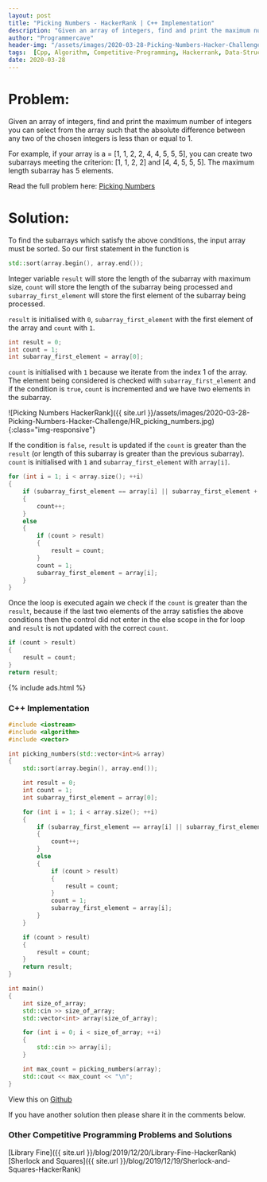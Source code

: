 ```yaml
---
layout: post
title: "Picking Numbers - HackerRank | C++ Implementation"
description: "Given an array of integers, find and print the maximum number of integers you can select from the array such that the absolute difference between any two of the chosen integers is less than or equal to 1. For example, if your array is a = [1, 1, 2, 2, 4, 4, 5, 5, 5], you can create two subarrays meeting the criterion: [1, 1, 2, 2] and [4, 4, 5, 5, 5]. The maximum length subarray has 5 elements."
author: "Programmercave"
header-img: "/assets/images/2020-03-28-Picking-Numbers-Hacker-Challenge/HR_picking_numbers.jpg"
tags:  [Cpp, Algorithm, Competitive-Programming, Hackerrank, Data-Structure]
date: 2020-03-28
---
```




<h1>Problem:</h1>

Given an array of integers, find and print the maximum number of integers you can select from the array such that the absolute difference between any two of the chosen integers is less than or equal to 1. 

For example, if your array is a = [1, 1, 2, 2, 4, 4, 5, 5, 5], you can create two subarrays meeting the criterion: [1, 1, 2, 2] and [4, 4, 5, 5, 5]. The maximum length subarray has 5 elements.

Read the full problem here: [Picking Numbers](https://www.hackerrank.com/challenges/picking-numbers/problem)

<h1>Solution:</h1>

To find the subarrays which satisfy the above conditions, the input array must be sorted. So our first statement in the function is

```cpp
std::sort(array.begin(), array.end());
```

Integer variable `result` will store the length of the subarray with maximum size, `count` will store the length of the subarray being processed and `subarray_first_element` will store the first element of the subarray being processed.

`result` is initialised with `0`, `subarray_first_element` with the first element of the array and `count` with `1`.

```cpp
int result = 0;
int count = 1;
int subarray_first_element = array[0];
```

`count` is initialised with `1` because we iterate from the index 1 of the array. The element being considered is checked with `subarray_first_element` and if the condition is `true`, `count` is incremented and we have two elements in the subarray.

![Picking Numbers HackerRank]({{ site.url }}/assets/images/2020-03-28-Picking-Numbers-Hacker-Challenge/HR_picking_numbers.jpg){:class="img-responsive"}

If the condition is `false`, `result` is updated if the `count` is greater than the `result` (or length of this subarray is greater than the previous subarray). `count` is initialised with `1` and `subarray_first_element` with `array[i]`.

```cpp
for (int i = 1; i < array.size(); ++i)
{
	if (subarray_first_element == array[i] || subarray_first_element + 1 == array[i])
	{
		count++;
	}
	else
	{
		if (count > result)
		{
			result = count;
		}
		count = 1;
		subarray_first_element = array[i];
	}
}
```

Once the loop is executed again we check if the `count` is greater than the `result`, because if the last two elements of the array satisfies the above conditions then the control did not enter in the else scope in the for loop and `result` is not updated with the correct `count`.

```cpp
if (count > result)
{
	result = count;
}
return result;
```

{% include ads.html %}<br/>

<h3>C++ Implementation</h3>

```cpp
#include <iostream>
#include <algorithm>
#include <vector>

int picking_numbers(std::vector<int>& array)
{
	std::sort(array.begin(), array.end());

	int result = 0;
	int count = 1;
	int subarray_first_element = array[0];

	for (int i = 1; i < array.size(); ++i)
	{
		if (subarray_first_element == array[i] || subarray_first_element + 1 == array[i])
		{
			count++;
		}
		else
		{
			if (count > result)
			{
				result = count;
			}
			count = 1;
			subarray_first_element = array[i];
		}
	}

	if (count > result)
	{
		result = count;
	}
	return result;
}

int main()
{
	int size_of_array;
	std::cin >> size_of_array;
	std::vector<int> array(size_of_array);

	for (int i = 0; i < size_of_array; ++i)
	{
		std::cin >> array[i];
	}

	int max_count = picking_numbers(array);
	std::cout << max_count << "\n";
}
```

View this on [Github](https://github.com/{{site.github_username}}/Competitive-Programming/blob/master/Hackerrank/Picking_Numbers.cpp)

If you have another solution then please share it in the comments below.

<h3>Other Competitive Programming Problems and Solutions</h3>
[Library Fine]({{ site.url }}/blog/2019/12/20/Library-Fine-HackerRank)<br/>
[Sherlock and Squares]({{ site.url }}/blog/2019/12/19/Sherlock-and-Squares-HackerRank)<br/>



